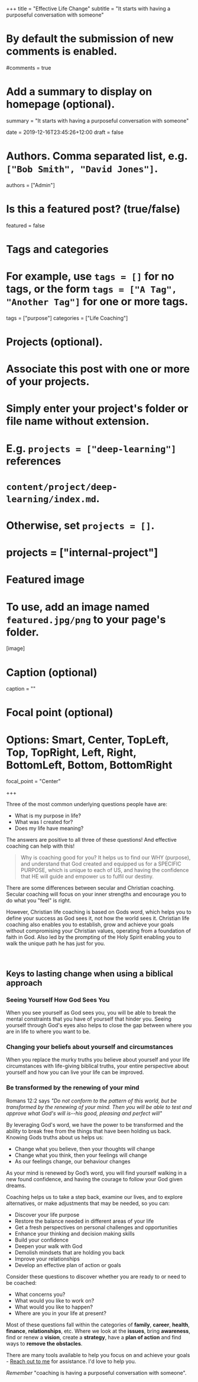 +++
title = "Effective Life Change"
subtitle = "It starts with having a purposeful conversation with someone"

# By default the submission of new comments is enabled.
#comments = true

# Add a summary to display on homepage (optional).
summary = "It starts with having a purposeful conversation with someone"

date = 2019-12-16T23:45:26+12:00
draft = false

# Authors. Comma separated list, e.g. `["Bob Smith", "David Jones"]`.
authors = ["Admin"]

# Is this a featured post? (true/false)
featured = false

# Tags and categories
# For example, use `tags = []` for no tags, or the form `tags = ["A Tag", "Another Tag"]` for one or more tags.
tags = ["purpose"]
categories = ["Life Coaching"]

# Projects (optional).
#   Associate this post with one or more of your projects.
#   Simply enter your project's folder or file name without extension.
#   E.g. `projects = ["deep-learning"]` references 
#   `content/project/deep-learning/index.md`.
#   Otherwise, set `projects = []`.
# projects = ["internal-project"]

# Featured image
# To use, add an image named `featured.jpg/png` to your page's folder. 
[image]
  # Caption (optional)
  caption = ""

  # Focal point (optional)
  # Options: Smart, Center, TopLeft, Top, TopRight, Left, Right, BottomLeft, Bottom, BottomRight
  focal_point = "Center"




+++

Three of the most common underlying questions people have are:

* What is my purpose in life?
* What was I created for?
* Does my life have meaning?

The answers are positive to all three of these questions! And effective coaching can help with this!

>Why is coaching good for you? It helps us to find our WHY (purpose), and understand that God created and equipped us for a SPECIFIC PURPOSE, which is unique to each of US, and having the confidence that HE will guide and empower us to fulfil our destiny.

There are some differences between secular and Christian coaching. Secular coaching will focus on your inner strengths and encourage you to do what you "feel" is right.

However, Christian life coaching is based on Gods word, which helps you to define your success as God sees it, not how the world sees it. Christian life coaching also enables you to establish, grow and achieve your goals without compromising your Christian values, operating from a foundation of faith in God. Also led by the prompting of the Holy Spirit enabling you to walk the unique path he has just for you.

&nbsp;

## Keys to lasting change when using a biblical approach

### Seeing Yourself How God Sees You 

When you see yourself as God sees you, you will be able to break the mental constraints that you have of yourself that hinder you. Seeing yourself through God's eyes also helps to close the gap between where you are in life to where you want to be.

### Changing your beliefs about yourself and circumstances

When you replace the murky truths you believe about yourself and your life circumstances with life-giving biblical truths, your entire perspective about yourself and how you can live your life can be improved.

### Be transformed by the renewing of your mind

Romans 12:2 says _"Do not conform to the pattern of this world, but be transformed by the renewing of your mind. Then you will be able to test and approve what God's will is--his good, pleasing and perfect will"_

By leveraging God's word, we have the power to be transformed and the ability to break free from the things that have been holding us back. Knowing Gods truths about us helps us:

* Change what you believe, then your thoughts will change
* Change what you think, then your feelings will change
* As our feelings change, our behaviour changes

As your mind is renewed by God’s word, you will find yourself walking in a new found confidence, and having the courage to follow your God given dreams.

Coaching helps us to take a step back, examine our lives, and to explore alternatives, or make adjustments that may be needed, so you can:

* Discover your life purpose
* Restore the balance needed in different areas of your life
* Get a fresh perspectives on personal challenges and opportunities
* Enhance your thinking and decision making skills
* Build your confidence
* Deepen your walk with God
* Demolish mindsets that are holding you back
* Improve your relationships
* Develop an effective plan of action or goals

Consider these questions to discover whether you are ready to or need to be coached:

* What concerns you?
* What would you like to work on?
* What would you like to happen?
* Where are you in your life at present?

Most of these questions fall within the categories of  **family**, **career**, **health**, **finance**, **relationships**, etc. Where we look at the **issues**, bring **awareness**, find or renew a **vision**, create a **strategy**, have a **plan of action** and find ways to **remove the obstacles**.

There are many tools available to help you focus on and achieve your goals - [Reach out to me](/#contact) for assistance. I'd love to help you.

_Remember_ "coaching is having a purposeful conversation with someone". 


